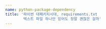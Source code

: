 ```yaml
---
name: python-package-dependency
title: '파이썬 대패키지시대, requirements.txt 
        텍스트 파일 하나만 믿어도 정말 괜찮은 걸까'
---
```

